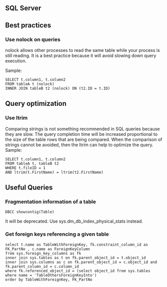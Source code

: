 SQL Server
-----------

## Best practices
### Use nolock on queries
nolock allows other processes to read the same table while your process is still reading. It is a best practice because it will avoid slowing down query execution. 

Sample:

	SELECT t.column1, t.column2
	FROM tableA t (nolock)
	INNER JOIN tableB t2 (nolock) ON (t2.ID = t.ID)

## Query optimization
### Use ltrim
Comparing strings is not something recommended in SQL queries because they are slow. The query completion time will be increased proportional to the size of the table rows that are being compared. When the comparison of strings cannot be avoided, then the ltrim can help to optimize the query.  
Sample:

	SELECT t.column1, t.column2
	FROM tableA t, tableB t2
	WHERE t.fileID = 1
	AND ltrim(t.FirstName) = ltrim(t2.FirstName)

## Useful Queries

### Fragmentation information of a table

	DBCC showcontig(Table)

It will be deprecated. Use sys.dm_db_index_physical_stats instead.

### Get foreign keys referencing a given table

	select t.name as TableWithForeignKey, fk.constraint_column_id as FK_PartNo , c.name as ForeignKeyColumn
	from sys.foreign_key_columns as fk
	inner join sys.tables as t on fk.parent_object_id = t.object_id
	inner join sys.columns as c on fk.parent_object_id = c.object_id and fk.parent_column_id = c.column_id
	where fk.referenced_object_id = (select object_id from sys.tables where name = 'TableOthersForeignKeyInto')
	order by TableWithForeignKey, FK_PartNo

